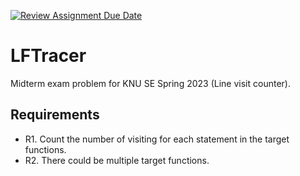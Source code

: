[![Review Assignment Due Date](https://classroom.github.com/assets/deadline-readme-button-24ddc0f5d75046c5622901739e7c5dd533143b0c8e959d652212380cedb1ea36.svg)](https://classroom.github.com/a/EGDx07ko)

# LFTracer
Midterm exam problem for KNU SE Spring 2023 (Line visit counter).

## Requirements

* R1. Count the number of visiting for each statement in the target functions.
* R2. There could be multiple target functions.
